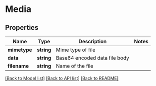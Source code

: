 # Media

## Properties
Name | Type | Description | Notes
------------ | ------------- | ------------- | -------------
**mimetype** | **string** | Mime type of file | 
**data** | **string** | Base64 encoded data file body | 
**filename** | **string** | Name of the file | 

[[Back to Model list]](../../README.md#documentation-for-models) [[Back to API list]](../../README.md#documentation-for-api-endpoints) [[Back to README]](../../README.md)

